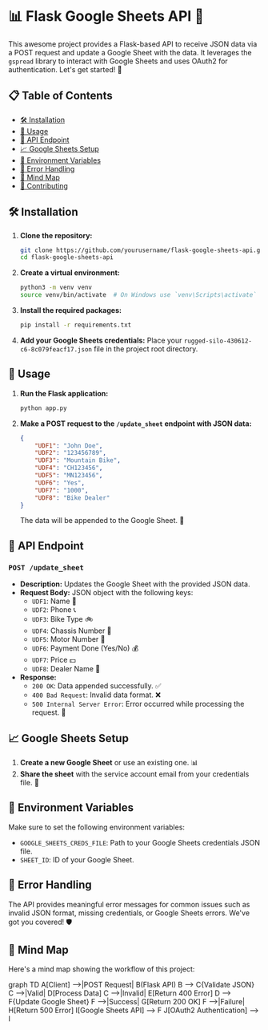 # 📊 Flask Google Sheets API 🚀

This awesome project provides a Flask-based API to receive JSON data via a POST request and update a Google Sheet with the data. It leverages the `gspread` library to interact with Google Sheets and uses OAuth2 for authentication. Let's get started! 🎉

## 📋 Table of Contents
- [🛠️ Installation](#installation)
- [🚀 Usage](#usage)
- [🔌 API Endpoint](#api-endpoint)
- [📈 Google Sheets Setup](#google-sheets-setup)
- [🔐 Environment Variables](#environment-variables)
- [🐛 Error Handling](#error-handling)
- [🧠 Mind Map](#mind-map)
- [🤝 Contributing](#contributing)

## 🛠️ Installation

1. **Clone the repository:**
   ```bash
   git clone https://github.com/yourusername/flask-google-sheets-api.git
   cd flask-google-sheets-api
   ```

2. **Create a virtual environment:**
   ```bash
   python3 -m venv venv
   source venv/bin/activate  # On Windows use `venv\Scripts\activate`
   ```

3. **Install the required packages:**
   ```bash
   pip install -r requirements.txt
   ```

4. **Add your Google Sheets credentials:**
   Place your `rugged-silo-430612-c6-8c079feacf17.json` file in the project root directory.

## 🚀 Usage

1. **Run the Flask application:**
   ```bash
   python app.py
   ```

2. **Make a POST request to the `/update_sheet` endpoint with JSON data:**
   ```json
   {
       "UDF1": "John Doe",
       "UDF2": "123456789",
       "UDF3": "Mountain Bike",
       "UDF4": "CH123456",
       "UDF5": "MN123456",
       "UDF6": "Yes",
       "UDF7": "1000",
       "UDF8": "Bike Dealer"
   }
   ```
   The data will be appended to the Google Sheet. 📝

## 🔌 API Endpoint

### `POST /update_sheet`

- **Description:** Updates the Google Sheet with the provided JSON data.
- **Request Body:** JSON object with the following keys:
  - `UDF1`: Name 👤
  - `UDF2`: Phone 📞
  - `UDF3`: Bike Type 🚲
  - `UDF4`: Chassis Number 🔢
  - `UDF5`: Motor Number 🔢
  - `UDF6`: Payment Done (Yes/No) 💰
  - `UDF7`: Price 💵
  - `UDF8`: Dealer Name 🏪
- **Response:**
  - `200 OK`: Data appended successfully. ✅
  - `400 Bad Request`: Invalid data format. ❌
  - `500 Internal Server Error`: Error occurred while processing the request. 🚫

## 📈 Google Sheets Setup

1. **Create a new Google Sheet** or use an existing one. 📊
2. **Share the sheet** with the service account email from your credentials file. 🔑

## 🔐 Environment Variables

Make sure to set the following environment variables:
- `GOOGLE_SHEETS_CREDS_FILE`: Path to your Google Sheets credentials JSON file.
- `SHEET_ID`: ID of your Google Sheet.

## 🐛 Error Handling

The API provides meaningful error messages for common issues such as invalid JSON format, missing credentials, or Google Sheets errors. We've got you covered! 🛡️

## 🧠 Mind Map

Here's a mind map showing the workflow of this project:

<antArtifact identifier="project-workflow-mindmap" type="application/vnd.ant.mermaid" title="Project Workflow Mind Map">
graph TD
    A[Client] -->|POST Request| B(Flask API)
    B --> C{Validate JSON}
    C -->|Valid| D[Process Data]
    C -->|Invalid| E[Return 400 Error]
    D --> F{Update Google Sheet}
    F -->|Success| G[Return 200 OK]
    F -->|Failure| H[Return 500 Error]
    I[Google Sheets API] --> F
    J[OAuth2 Authentication] --> I
